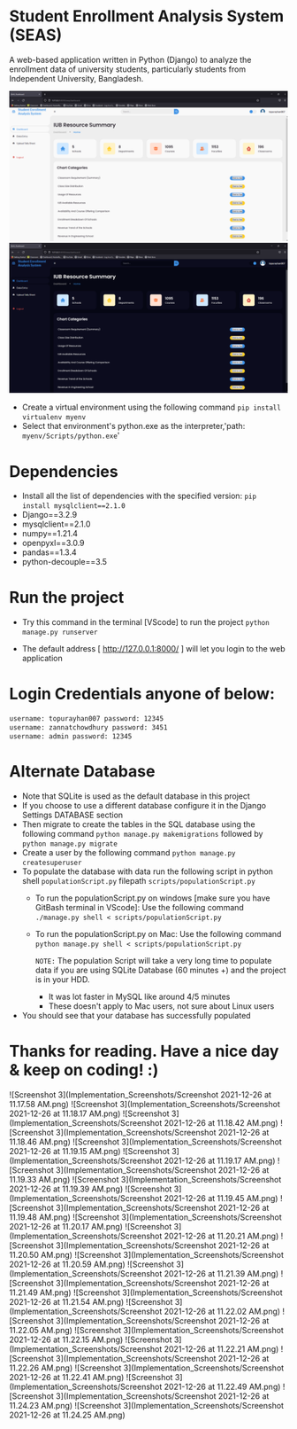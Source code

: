 # Student Enrollment Analysis System (SEAS)
A web-based application written in Python (Django) to analyze the enrollment data of university students, particularly students from Independent University, Bangladesh.

![Screenshot 1](Implementation_Screenshots/home.png)
![Screenshot 2](Implementation_Screenshots/home-dark.png)
* Create a virtual environment using the following command `pip install virtualenv myenv`
* Select that environment's python.exe as the interpreter,'path: `myenv/Scripts/python.exe`'
# Dependencies
* Install all the list of dependencies with the specified version: `pip install mysqlclient==2.1.0`
* Django==3.2.9
* mysqlclient==2.1.0
* numpy==1.21.4
* openpyxl==3.0.9
* pandas==1.3.4
* python-decouple==3.5

# Run the project
* Try this command in the terminal [VScode] to run the project `python manage.py runserver`

* The default address [ http://127.0.0.1:8000/ ] will let you login to the web application
# Login Credentials anyone of below:
    username: topurayhan007 password: 12345
    username: zannatchowdhury password: 3451
    username: admin password: 12345
# Alternate Database
* Note that SQLite is used as the default database in this project
* If you choose to use a different database configure it in the Django Settings DATABASE section
* Then migrate to create the tables in the SQL database using the following command `python manage.py makemigrations` followed by `python manage.py migrate`
* Create a user by the following command `python manage.py createsuperuser`
* To populate the database with data run the following script in python shell `populationScript.py` filepath `scripts/populationScript.py`
  * To run the populationScript.py on windows [make sure you have GitBash terminal in VScode]:
      Use the following command `./manage.py shell < scripts/populationScript.py`
  * To run the populationScript.py on Mac:
        Use the following command `python manage.py shell < scripts/populationScript.py`
        
    `NOTE:` The population Script will take a very long time to populate data if you are using SQLite Database (60 minutes +) and the project is in your HDD.
      * It was lot faster in MySQL like around 4/5 minutes
      * These doesn't apply to Mac users, not sure about Linux users
* You should see that your database has successfully populated

# Thanks for reading. Have a nice day & keep on coding! :)


![Screenshot 3](Implementation_Screenshots/Screenshot 2021-12-26 at 11.17.58 AM.png)
![Screenshot 3](Implementation_Screenshots/Screenshot 2021-12-26 at 11.18.17 AM.png)
![Screenshot 3](Implementation_Screenshots/Screenshot 2021-12-26 at 11.18.42 AM.png)
![Screenshot 3](Implementation_Screenshots/Screenshot 2021-12-26 at 11.18.46 AM.png)
![Screenshot 3](Implementation_Screenshots/Screenshot 2021-12-26 at 11.19.15 AM.png)
![Screenshot 3](Implementation_Screenshots/Screenshot 2021-12-26 at 11.19.17 AM.png)
![Screenshot 3](Implementation_Screenshots/Screenshot 2021-12-26 at 11.19.33 AM.png)
![Screenshot 3](Implementation_Screenshots/Screenshot 2021-12-26 at 11.19.39 AM.png)
![Screenshot 3](Implementation_Screenshots/Screenshot 2021-12-26 at 11.19.45 AM.png)
![Screenshot 3](Implementation_Screenshots/Screenshot 2021-12-26 at 11.19.48 AM.png)
![Screenshot 3](Implementation_Screenshots/Screenshot 2021-12-26 at 11.20.17 AM.png)
![Screenshot 3](Implementation_Screenshots/Screenshot 2021-12-26 at 11.20.21 AM.png)
![Screenshot 3](Implementation_Screenshots/Screenshot 2021-12-26 at 11.20.50 AM.png)
![Screenshot 3](Implementation_Screenshots/Screenshot 2021-12-26 at 11.20.59 AM.png)
![Screenshot 3](Implementation_Screenshots/Screenshot 2021-12-26 at 11.21.39 AM.png)
![Screenshot 3](Implementation_Screenshots/Screenshot 2021-12-26 at 11.21.49 AM.png)
![Screenshot 3](Implementation_Screenshots/Screenshot 2021-12-26 at 11.21.54 AM.png)
![Screenshot 3](Implementation_Screenshots/Screenshot 2021-12-26 at 11.22.02 AM.png)
![Screenshot 3](Implementation_Screenshots/Screenshot 2021-12-26 at 11.22.05 AM.png)
![Screenshot 3](Implementation_Screenshots/Screenshot 2021-12-26 at 11.22.15 AM.png)
![Screenshot 3](Implementation_Screenshots/Screenshot 2021-12-26 at 11.22.21 AM.png)
![Screenshot 3](Implementation_Screenshots/Screenshot 2021-12-26 at 11.22.26 AM.png)
![Screenshot 3](Implementation_Screenshots/Screenshot 2021-12-26 at 11.22.41 AM.png)
![Screenshot 3](Implementation_Screenshots/Screenshot 2021-12-26 at 11.22.49 AM.png)
![Screenshot 3](Implementation_Screenshots/Screenshot 2021-12-26 at 11.24.23 AM.png)
![Screenshot 3](Implementation_Screenshots/Screenshot 2021-12-26 at 11.24.25 AM.png)
